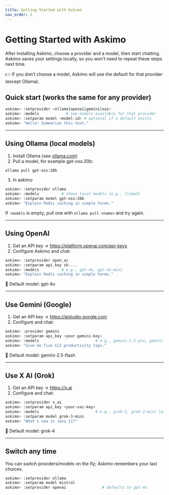 ```yaml
---
title: Getting Started with Askimo
nav_order: 2
---
```


# Getting Started with Askimo

After installing Askimo, choose a provider and a model, then start chatting.
Askimo saves your settings locally, so you won’t need to repeat these steps next time.

👉 If you don’t choose a model, Askimo will use the default for that provider (except Ollama).

## Quick start (works the same for any provider)

```bash
askimo> :setprovider <ollama|openai|gemini|xai>
askimo> :models            # see models available for that provider
askimo> :setparam model <model-id> # optional if a default exists
askimo> "Hello! Summarize this text."
```
---

## Using Ollama (local models)

1. Install Ollama (see [ollama.com](https://ollama.com/))
2. Pull a model, for example gpt-oss:20b:
```bash
ollama pull gpt-oss:20b
```
3. In askimo
```bash
askimo> :setprovider ollama
askimo> :models          # shows local models (e.g., llama3)
askimo> :setparam model gpt-oss:20b
askimo> "Explain Redis caching in simple terms."
```

If `:models` is empty, pull one with `ollama pull <name>` and try again.

---
## Using OpenAI
1. Get an API key → https://platform.openai.com/api-keys
2. Configure Askimo and chat:
```bash
askimo> :setprovider open_ai
askimo> :setparam api_key sk-...
askimo> :models          # e.g., gpt-4o, gpt-4o-mini
askimo> "Explain Redis caching in simple terms."
```
📌 Default model: gpt-4o

---
## Use Gemini (Google)
1. Get an API key → https://aistudio.google.com
2. Configure and chat:
```bash
askimo> :provider gemini
askimo> :setparam api_key <your-gemini-key>
askimo> :models                         # e.g., gemini-1.5-pro, gemini-1.5-flash
askimo> "Give me five CLI productivity tips."
```
📌 Default model: gemini-2.5-flash

---
## Use X AI (Grok)
1. Get an API key → https://x.ai
2. Configure and chat:
```bash
askimo> :setprovider x_ai
askimo> :setparam api_key <your-xai-key>
askimo> :models                         # e.g., grok-2, grok-2-mini (examples)
askimo> :setparam model grok-3-mini
askimo> "What's new in Java 21?"
```
📌 Default model: grok-4

---
## Switch any time
You can switch providers/models on the fly; Askimo remembers your last choices.
```bash
askimo> :setprovider ollama
askimo> :setparam model mistral 
askimo> :setprovider openai                # defaults to gpt-4o
```